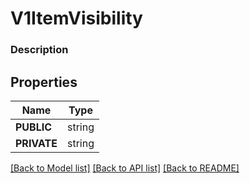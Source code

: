 # V1ItemVisibility


### Description



## Properties
Name | Type
------------ | -------------
**PUBLIC** | string
**PRIVATE** | string

[[Back to Model list]](../README.md#documentation-for-models) [[Back to API list]](../README.md#documentation-for-api-endpoints) [[Back to README]](../README.md)


